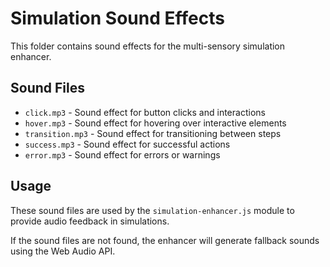 # Simulation Sound Effects

This folder contains sound effects for the multi-sensory simulation enhancer.

## Sound Files

- `click.mp3` - Sound effect for button clicks and interactions
- `hover.mp3` - Sound effect for hovering over interactive elements
- `transition.mp3` - Sound effect for transitioning between steps
- `success.mp3` - Sound effect for successful actions
- `error.mp3` - Sound effect for errors or warnings

## Usage

These sound files are used by the `simulation-enhancer.js` module to provide audio feedback in simulations.

If the sound files are not found, the enhancer will generate fallback sounds using the Web Audio API.
